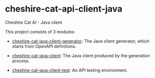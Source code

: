 # cheshire-cat-api-client-java

Cheshire Cat AI - Java client

This project consists of 3 modules:

- [cheshire-cat-java-client-generator](cheshire-cat-java-client-generator): The Java client generator, which starts from OpenAPI definitions.

- [cheshire-cat-java-client](cheshire-cat-java-client): The Java client produced by the generation process.

- [cheshire-cat-java-client-test](cheshire-cat-java-client-test): An API testing environment.
